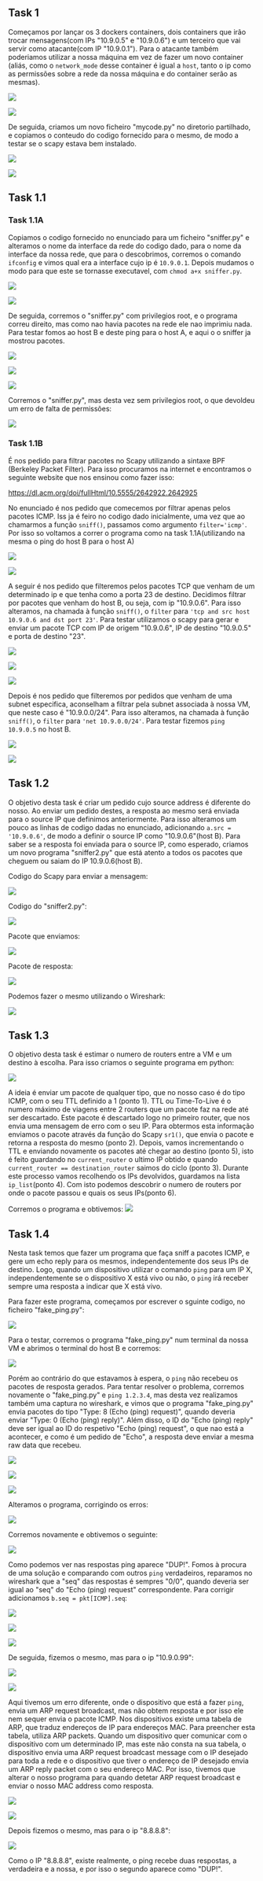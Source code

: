## Task 1
Começamos por lançar os 3 dockers containers, dois containers que irão trocar mensagens(com IPs "10.9.0.5" e "10.9.0.6") e um terceiro que vai servir como atacante(com IP "10.9.0.1"). Para o atacante também poderiamos utilizar a nossa máquina em vez de fazer um novo container (aliás, como o `network_mode` desse container é igual a `host`, tanto o ip como as permissões sobre a rede da nossa máquina e do container serão as mesmas).

![](https://git.fe.up.pt/fsi/fsi2324/logs/l06g07/-/raw/main/images/sn_sp_01.png)

![](https://git.fe.up.pt/fsi/fsi2324/logs/l06g07/-/raw/main/images/sn_sp_02.png)

De seguida, criamos um novo ficheiro "mycode.py" no diretorio partilhado, e copiamos o conteudo do codigo fornecido para o mesmo, de modo a testar se o scapy estava bem instalado.

![](https://git.fe.up.pt/fsi/fsi2324/logs/l06g07/-/raw/main/images/sn_sp_04.png)

![](https://git.fe.up.pt/fsi/fsi2324/logs/l06g07/-/raw/main/images/sn_sp_06.png)

## Task 1.1

### Task 1.1A

Copiamos o codigo fornecido no enunciado para um ficheiro "sniffer.py" e alteramos o nome da interface da rede do codigo dado, para o nome da interface da nossa rede, que para o descobrimos, corremos o comando `ifconfig` e vimos qual era a interface cujo ip é `10.9.0.1`. Depois mudamos o modo para que este se tornasse executavel, com `chmod a+x sniffer.py`.

![](https://git.fe.up.pt/fsi/fsi2324/logs/l06g07/-/raw/main/images/sn_sp_08.png)

![](https://git.fe.up.pt/fsi/fsi2324/logs/l06g07/-/raw/main/images/sn_sp_09.png)

De seguida, corremos o "sniffer.py" com privilegios root, e o programa correu direito, mas como nao havia pacotes na rede ele nao imprimiu nada. Para testar fomos ao host B e deste ping para o host A, e aqui o o sniffer ja mostrou pacotes.

![](https://git.fe.up.pt/fsi/fsi2324/logs/l06g07/-/raw/main/images/sn_sp_13.png)

![](https://git.fe.up.pt/fsi/fsi2324/logs/l06g07/-/raw/main/images/sn_sp_11.png)

![](https://git.fe.up.pt/fsi/fsi2324/logs/l06g07/-/raw/main/images/sn_sp_16_icmp.png)

Corremos o "sniffer.py", mas desta vez sem privilegios root, o que devoldeu um erro de falta de permissões:

![](https://git.fe.up.pt/fsi/fsi2324/logs/l06g07/-/raw/main/images/sn_sp_14.png)


### Task 1.1B

É nos pedido para filtrar pacotes no Scapy utilizando a sintaxe BPF (Berkeley Packet Filter). Para isso procuramos na internet e encontramos o seguinte website que nos ensinou como fazer isso:

https://dl.acm.org/doi/fullHtml/10.5555/2642922.2642925

No enunciado é nos pedido que comecemos por filtrar apenas pelos pacotes ICMP. Iss ja é feiro no codigo dado inicialmente, uma vez que ao chamarmos a função `sniff()`, passamos como argumento `filter='icmp'`. Por isso so voltamos a correr o programa como na task 1.1A(utilizando na mesma o ping do host B para o host A)

![](https://git.fe.up.pt/fsi/fsi2324/logs/l06g07/-/raw/main/images/sn_sp_16_underlined.png)

![](https://git.fe.up.pt/fsi/fsi2324/logs/l06g07/-/raw/main/images/sn_sp_16_icmp.png)

A seguir é nos pedido que filteremos pelos pacotes TCP que venham de um determinado ip e que tenha como a porta 23 de destino. Decidimos filtrar por pacotes que venham do host B, ou seja, com ip "10.9.0.6". Para isso alteramos, na chamada à função `sniff()`, o `filter` para `'tcp and src host 10.9.0.6 and dst port 23'`. Para testar utilizamos o scapy para gerar e enviar um pacote TCP com IP de origem "10.9.0.6", IP de destino "10.9.0.5" e porta de destino "23".

![](https://git.fe.up.pt/fsi/fsi2324/logs/l06g07/-/raw/main/images/sn_sp_17.png)

![](https://git.fe.up.pt/fsi/fsi2324/logs/l06g07/-/raw/main/images/sn_sp_18.png)

![](https://git.fe.up.pt/fsi/fsi2324/logs/l06g07/-/raw/main/images/sn_sp_18_1.png)

Depois é nos pedido que filteremos por pedidos que venham de uma subnet especifica, aconselham a filtrar pela subnet associada à nossa VM, que neste caso é "10.9.0.0/24". Para isso alteramos, na chamada à função `sniff()`, o `filter` para `'net 10.9.0.0/24'`. Para testar fizemos `ping 10.9.0.5` no host B.

![](https://git.fe.up.pt/fsi/fsi2324/logs/l06g07/-/raw/main/images/sn_sp_19.png)

![](https://git.fe.up.pt/fsi/fsi2324/logs/l06g07/-/raw/main/images/sn_sp_20.png)

## Task 1.2

O objetivo desta task é criar um pedido cujo source address é diferente do nosso. Ao enviar um pedido destes, a resposta ao mesmo será enviada para o source IP que definimos anteriormente. Para isso alteramos um pouco as linhas de codigo dadas no enunciado, adicionando `a.src = '10.9.0.6'`, de modo a definir o source IP como "10.9.0.6"(host B). Para saber se a resposta foi enviada para o source IP, como esperado, criamos um novo programa "sniffer2.py" que está atento a todos os pacotes que cheguem ou saiam do IP 10.9.0.6(host B).

Codigo do Scapy para enviar a mensagem:

![](https://git.fe.up.pt/fsi/fsi2324/logs/l06g07/-/raw/main/images/sn_sp_21.png)


Codigo do "sniffer2.py":

![](https://git.fe.up.pt/fsi/fsi2324/logs/l06g07/-/raw/main/images/sn_sp_21_2.png)


Pacote que enviamos:

![](https://git.fe.up.pt/fsi/fsi2324/logs/l06g07/-/raw/main/images/sn_sp_22.png)


Pacote de resposta:

![](https://git.fe.up.pt/fsi/fsi2324/logs/l06g07/-/raw/main/images/sn_sp_23.png)


Podemos fazer o mesmo utilizando o Wireshark:

![](https://git.fe.up.pt/fsi/fsi2324/logs/l06g07/-/raw/main/images/sn_sp_24.png)


## Task 1.3

O objetivo desta task é estimar o numero de routers entre a VM e um destino à escolha.
Para isso criamos o seguinte programa em python:

![](https://git.fe.up.pt/fsi/fsi2324/logs/l06g07/-/raw/main/images/sn_sp_25_with_numbers.png)

A ideia é enviar um pacote de qualquer tipo, que no nosso caso é do tipo ICMP, com o seu TTL definido a 1 (ponto 1). TTL ou Time-To-Live é o numero máximo de viagens entre 2 routers que um pacote faz na rede até ser descartado. Este pacote é descartado logo no primeiro router, que nos envia uma mensagem de erro com o seu IP. Para obtermos esta informação enviamos o pacote através da função do Scapy `sr1()`, que envia o pacote e retorna a resposta do mesmo (ponto 2).
Depois, vamos incrementando o TTL e enviando novamente os pacotes até chegar ao destino (ponto 5), isto é feito guardando no `current_router` o ultimo IP obtido e quando `current_router == destination_router` saimos do ciclo (ponto 3). Durante este processo vamos recolhendo os IPs devolvidos, guardamos na lista `ip_list`(ponto 4). Com isto podemos descobrir o numero de routers por onde o pacote passou e quais os seus IPs(ponto 6).

Corremos o programa e obtivemos:
![](https://git.fe.up.pt/fsi/fsi2324/logs/l06g07/-/raw/main/images/sn_sp_26.png)


## Task 1.4

Nesta task temos que fazer um programa que faça sniff a pacotes ICMP, e gere um echo reply para os mesmos, independentemente dos seus IPs de destino. Logo, quando um dispositivo utilizar o comando `ping` para um IP X, independentemente se o dispositivo X está vivo ou não, o `ping` irá receber sempre uma resposta a indicar que X está vivo. 

Para fazer este programa, começamos por escrever o sguinte codigo, no ficheiro "fake_ping.py":

![](https://git.fe.up.pt/fsi/fsi2324/logs/l06g07/-/raw/main/images/sn_sp_29.png)

Para o testar, corremos o programa "fake_ping.py" num terminal da nossa VM e abrimos o terminal do host B e corremos:

![](https://git.fe.up.pt/fsi/fsi2324/logs/l06g07/-/raw/main/images/sn_sp_28.png)

Porém ao contrário do que estavamos à espera, o `ping` não recebeu os pacotes de resposta gerados. Para tentar resolver o problema, corremos novamente o "fake_ping.py" e `ping 1.2.3.4`, mas desta vez realizamos também uma captura no wireshark, e vimos que o programa "fake_ping.py" envia pacotes do tipo "Type: 8 (Echo (ping) request)", quando deveria enviar "Type: 0 (Echo (ping) reply)". Além disso, o ID do "Echo (ping) reply" deve ser igual ao ID do respetivo "Echo (ping) request", o que nao está a acontecer, e como é um pedido de "Echo", a resposta deve enviar a mesma raw data que recebeu.

![](https://git.fe.up.pt/fsi/fsi2324/logs/l06g07/-/raw/main/images/sn_sp_33.png)

![](https://git.fe.up.pt/fsi/fsi2324/logs/l06g07/-/raw/main/images/sn_sp_34.png)

![](https://git.fe.up.pt/fsi/fsi2324/logs/l06g07/-/raw/main/images/sn_sp_35.png)

Alteramos o programa, corrigindo os erros:

![](https://git.fe.up.pt/fsi/fsi2324/logs/l06g07/-/raw/main/images/sn_sp_36.png)

Corremos novamente e obtivemos o seguinte:

![](https://git.fe.up.pt/fsi/fsi2324/logs/l06g07/-/raw/main/images/sn_sp_37.png)

Como podemos ver nas respostas ping aparece "DUP!". Fomos à procura de uma solução e comparando com outros `ping` verdadeiros, reparamos no wireshark que a "seq" das respostas é sempres "0/0", quando deveria ser igual ao "seq" do "Echo (ping) request" correspondente. Para corrigir adicionamos `b.seq = pkt[ICMP].seq`:

![](https://git.fe.up.pt/fsi/fsi2324/logs/l06g07/-/raw/main/images/sn_sp_38.png)

![](https://git.fe.up.pt/fsi/fsi2324/logs/l06g07/-/raw/main/images/sn_sp_39.png)

![](https://git.fe.up.pt/fsi/fsi2324/logs/l06g07/-/raw/main/images/sn_sp_40.png)

De seguida, fizemos o mesmo, mas para o ip "10.9.0.99":

![](https://git.fe.up.pt/fsi/fsi2324/logs/l06g07/-/raw/main/images/sn_sp_41.png)

![](https://git.fe.up.pt/fsi/fsi2324/logs/l06g07/-/raw/main/images/sn_sp_42.png)

Aqui tivemos um erro diferente, onde o dispositivo que está a fazer `ping`, envia um ARP request broadcast, mas não obtem resposta e por isso ele nem sequer envia o pacote ICMP. Nos dispositivos existe uma tabela de ARP, que traduz endereços de IP para endereços MAC. Para preencher esta tabela, utiliza ARP packets. Quando um dispositivo quer comunicar com o dispositivo com um determinado IP, mas este não consta na sua tabela, o dispositivo envia uma ARP request broadcast message com o IP desejado para toda a rede e o dispositivo que tiver o endereço de IP desejado envia um ARP reply packet com o seu endereço MAC. Por isso, tivemos que alterar o nosso programa para quando detetar ARP request broadcast e enviar o nosso MAC address como resposta.

![](https://git.fe.up.pt/fsi/fsi2324/logs/l06g07/-/raw/main/images/sn_sp_43.png)

![](https://git.fe.up.pt/fsi/fsi2324/logs/l06g07/-/raw/main/images/sn_sp_44.png)

Depois fizemos o mesmo, mas para o ip "8.8.8.8":

![](https://git.fe.up.pt/fsi/fsi2324/logs/l06g07/-/raw/main/images/sn_sp_45.png)

Como o IP "8.8.8.8", existe realmente, o ping recebe duas respostas, a verdadeira e a nossa, e por isso o segundo aparece como "DUP!".
